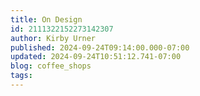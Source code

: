 ```yaml
---
title: On Design
id: 2111322152273142307
author: Kirby Urner
published: 2024-09-24T09:14:00.000-07:00
updated: 2024-09-24T10:51:12.741-07:00
blog: coffee_shops
tags: 
---
```


[](https://blogger.googleusercontent.com/img/b/R29vZ2xl/AVvXsEh_UbmMNE0QJpeZcG0w6mYnxDsMzDr0x2vtwnArpSC6DzQy3iLZIqntxG6_EeVt9XmBZP_Q7MH7xiTgJW2PkQXtZdy8du9Sy9-_NHrbErtKxQWJ4C0jngEq6ZVfAcV8PBl6Fj91QSqnB7u0wACaa5E0mOskAfEsPKRZ9GIGPxcrdVZVH5-1dxH9DnbAe54U/s602/Screen%20Shot%202024-09-24%20at%2010.50.11%20AM.png)
